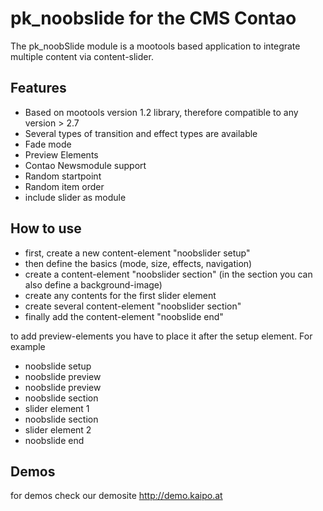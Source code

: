 <h1>pk_noobslide for the CMS Contao</h1>

The pk_noobSlide module is a mootools based application to integrate multiple content via content-slider.

<h2>Features</h2>
<ul>
<li>Based on mootools version 1.2 library, therefore compatible to any version > 2.7</li>
<li>Several types of transition and effect types are available</li>
<li>Fade mode</li>
<li>Preview Elements</li>
<li>Contao Newsmodule support</li>
<li>Random startpoint</li>
<li>Random item order</li>
<li>include slider as module</li>
</ul>

<h2>How to use</h2>
<ul>
<li>first, create a new content-element "noobslider setup"</li>
<li>then define the basics  (mode, size, effects, navigation)</li>
<li>create a content-element "noobslider section" (in the section you can also define a background-image)</li>
<li>create any contents for the first slider element</li>
<li>create several content-element "noobslider section"</li>
<li>finally add the content-element "noobslide end"</li>
</ul>

to add preview-elements you have to place it after the setup element. For example

<ul>
<li>noobslide setup</li>
<li>noobslide preview</li>
<li>noobslide preview</li>
<li>noobslide section</li>
<li>slider element 1</li>
<li>noobslide section</li>
<li>slider element 2</li>
<li>noobslide end</li>
</ul>

<h2>Demos</h2>
for demos check our demosite <a href="http://demo.kaipo.at" title="Noobslide Demo">http://demo.kaipo.at</a>
